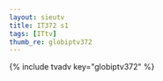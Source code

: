 ```yaml
--- 
layout: sieutv
title: IT372 s1
tags: [ITtv]
thumb_re: globiptv372
---
```

{% include tvadv key="globiptv372" %} 
